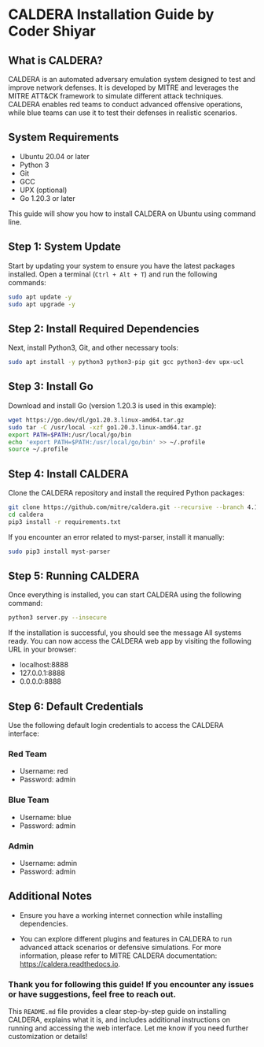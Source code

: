 # CALDERA Installation Guide by Coder Shiyar

## What is CALDERA?

CALDERA is an automated adversary emulation system designed to test and improve network defenses. It is developed by MITRE and leverages the MITRE ATT&CK framework to simulate different attack techniques. CALDERA enables red teams to conduct advanced offensive operations, while blue teams can use it to test their defenses in realistic scenarios.

## System Requirements

- Ubuntu 20.04 or later
- Python 3
- Git
- GCC
- UPX (optional)
- Go 1.20.3 or later

This guide will show you how to install CALDERA on Ubuntu using command line.

## Step 1: System Update

Start by updating your system to ensure you have the latest packages installed. Open a terminal (`Ctrl + Alt + T`) and run the following commands:

```bash
sudo apt update -y
sudo apt upgrade -y
```
##  Step 2: Install Required Dependencies
Next, install Python3, Git, and other necessary tools:

```bash
sudo apt install -y python3 python3-pip git gcc python3-dev upx-ucl
```
## Step 3: Install Go
Download and install Go (version 1.20.3 is used in this example):
```bash
wget https://go.dev/dl/go1.20.3.linux-amd64.tar.gz
sudo tar -C /usr/local -xzf go1.20.3.linux-amd64.tar.gz
export PATH=$PATH:/usr/local/go/bin
echo 'export PATH=$PATH:/usr/local/go/bin' >> ~/.profile
source ~/.profile
```
##  Step 4: Install CALDERA
Clone the CALDERA repository and install the required Python packages:
```bash
git clone https://github.com/mitre/caldera.git --recursive --branch 4.1.0
cd caldera
pip3 install -r requirements.txt
``` 

If you encounter an error related to myst-parser, install it manually:

```bash
sudo pip3 install myst-parser
``` 

##  Step 5: Running CALDERA
Once everything is installed, you can start CALDERA using the following command:

```bash
python3 server.py --insecure
``` 

If the installation is successful, you should see the message All systems ready. You can now access the CALDERA web app by visiting the following URL in your browser:

- localhost:8888
- 127.0.0.1:8888
- 0.0.0.0:8888

## Step 6: Default Credentials
Use the following default login credentials to access the CALDERA interface:

### Red Team

- Username: red
- Password: admin

### Blue Team
- Username: blue
- Password: admin

### Admin
- Username: admin
- Password: admin


## Additional Notes
- Ensure you have a working internet connection while installing dependencies.

- You can explore different plugins and features in CALDERA to run advanced attack scenarios or defensive simulations.
For more information, please refer to MITRE CALDERA documentation: https://caldera.readthedocs.io.

### Thank you for following this guide! If you encounter any issues or have suggestions, feel free to reach out.

This `README.md` file provides a clear step-by-step guide on installing CALDERA, explains what it is, and includes additional instructions on running and accessing the web interface. Let me know if you need further customization or details!
